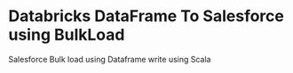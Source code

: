 # Databricks DataFrame To Salesforce using BulkLoad
Salesforce Bulk load using Dataframe write using Scala
